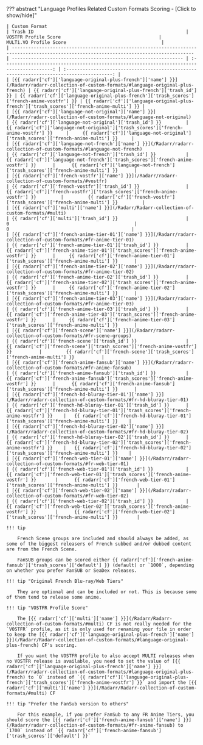 <!-- markdownlint-disable MD041-->
??? abstract "Language Profiles Related Custom Formats Scoring - [Click to show/hide]"

    | Custom Format                                                                                                                             | Trash ID                                                        |                                    VOSTFR Profile Score                                    |                                  MULTi.VO Profile Score                                   |
    | ----------------------------------------------------------------------------------------------------------------------------------------- | --------------------------------------------------------------- | :----------------------------------------------------------------------------------------: | :---------------------------------------------------------------------------------------: |
    | [{{ radarr['cf']['language-original-plus-french']['name'] }}](/Radarr/radarr-collection-of-custom-formats/#language-original-plus-french) | {{ radarr['cf']['language-original-plus-french']['trash_id'] }} | {{ radarr['cf']['language-original-plus-french']['trash_scores']['french-anime-vostfr'] }} | {{ radarr['cf']['language-original-plus-french']['trash_scores']['french-anime-multi'] }} |
    | [{{ radarr['cf']['language-not-original']['name'] }}](/Radarr/radarr-collection-of-custom-formats/#language-not-original)                 | {{ radarr['cf']['language-not-original']['trash_id'] }}         |     {{ radarr['cf']['language-not-original']['trash_scores']['french-anime-vostfr'] }}     |     {{ radarr['cf']['language-not-original']['trash_scores']['french-anime-multi'] }}     |
    | [{{ radarr['cf']['language-not-french']['name'] }}](/Radarr/radarr-collection-of-custom-formats/#language-not-french)                     | {{ radarr['cf']['language-not-french']['trash_id'] }}           |      {{ radarr['cf']['language-not-french']['trash_scores']['french-anime-vostfr'] }}      |      {{ radarr['cf']['language-not-french']['trash_scores']['french-anime-multi'] }}      |
    | [{{ radarr['cf']['french-vostfr']['name'] }}](/Radarr/radarr-collection-of-custom-formats/#vostfr)                                        | {{ radarr['cf']['french-vostfr']['trash_id'] }}                 |         {{ radarr['cf']['french-vostfr']['trash_scores']['french-anime-vostfr'] }}         |         {{ radarr['cf']['french-vostfr']['trash_scores']['french-anime-multi'] }}         |
    | [{{ radarr['cf']['multi']['name'] }}](/Radarr/Radarr-collection-of-custom-formats/#multi)                                                 | {{ radarr['cf']['multi']['trash_id'] }}                         |                                             0                                              |                                             0                                             |
    | [{{ radarr['cf']['french-anime-tier-01']['name'] }}](/Radarr/radarr-collection-of-custom-formats/#fr-anime-tier-01)                       | {{ radarr['cf']['french-anime-tier-01']['trash_id'] }}          |     {{ radarr['cf']['french-anime-tier-01']['trash_scores']['french-anime-vostfr'] }}      |     {{ radarr['cf']['french-anime-tier-01']['trash_scores']['french-anime-multi'] }}      |
    | [{{ radarr['cf']['french-anime-tier-02']['name'] }}](/Radarr/radarr-collection-of-custom-formats/#fr-anime-tier-02)                       | {{ radarr['cf']['french-anime-tier-02']['trash_id'] }}          |     {{ radarr['cf']['french-anime-tier-02']['trash_scores']['french-anime-vostfr'] }}      |     {{ radarr['cf']['french-anime-tier-02']['trash_scores']['french-anime-multi'] }}      |
    | [{{ radarr['cf']['french-anime-tier-03']['name'] }}](/Radarr/radarr-collection-of-custom-formats/#fr-anime-tier-03)                       | {{ radarr['cf']['french-anime-tier-03']['trash_id'] }}          |     {{ radarr['cf']['french-anime-tier-03']['trash_scores']['french-anime-vostfr'] }}      |     {{ radarr['cf']['french-anime-tier-03']['trash_scores']['french-anime-multi'] }}      |
    | [{{ radarr['cf']['french-scene']['name'] }}](/Radarr/radarr-collection-of-custom-formats/#fr-scene-groups)                                | {{ radarr['cf']['french-scene']['trash_id'] }}                  |         {{ radarr['cf']['french-scene']['trash_scores']['french-anime-vostfr'] }}          |         {{ radarr['cf']['french-scene']['trash_scores']['french-anime-multi'] }}          |
    | [{{ radarr['cf']['french-anime-fansub']['name'] }}](/Radarr/radarr-collection-of-custom-formats/#fr-anime-fansub)                         | {{ radarr['cf']['french-anime-fansub']['trash_id'] }}           |      {{ radarr['cf']['french-anime-fansub']['trash_scores']['french-anime-vostfr'] }}      |      {{ radarr['cf']['french-anime-fansub']['trash_scores']['french-anime-multi'] }}      |
    | [{{ radarr['cf']['french-hd-bluray-tier-01']['name'] }}](/Radarr/radarr-collection-of-custom-formats/#fr-hd-bluray-tier-01)               | {{ radarr['cf']['french-hd-bluray-tier-01']['trash_id'] }}      |   {{ radarr['cf']['french-hd-bluray-tier-01']['trash_scores']['french-anime-vostfr'] }}    |   {{ radarr['cf']['french-hd-bluray-tier-01']['trash_scores']['french-anime-multi'] }}    |
    | [{{ radarr['cf']['french-hd-bluray-tier-02']['name'] }}](/Radarr/radarr-collection-of-custom-formats/#fr-hd-bluray-tier-02)               | {{ radarr['cf']['french-hd-bluray-tier-02']['trash_id'] }}      |   {{ radarr['cf']['french-hd-bluray-tier-02']['trash_scores']['french-anime-vostfr'] }}    |   {{ radarr['cf']['french-hd-bluray-tier-02']['trash_scores']['french-anime-multi'] }}    |
    | [{{ radarr['cf']['french-web-tier-01']['name'] }}](/Radarr/radarr-collection-of-custom-formats/#fr-web-tier-01)                           | {{ radarr['cf']['french-web-tier-01']['trash_id'] }}            |      {{ radarr['cf']['french-web-tier-01']['trash_scores']['french-anime-vostfr'] }}       |      {{ radarr['cf']['french-web-tier-01']['trash_scores']['french-anime-multi'] }}       |
    | [{{ radarr['cf']['french-web-tier-02']['name'] }}](/Radarr/radarr-collection-of-custom-formats/#fr-web-tier-02)                           | {{ radarr['cf']['french-web-tier-02']['trash_id'] }}            |      {{ radarr['cf']['french-web-tier-02']['trash_scores']['french-anime-vostfr'] }}       |      {{ radarr['cf']['french-web-tier-02']['trash_scores']['french-anime-multi'] }}       |

    !!! tip

        French Scene groups are included and should always be added, as some of the biggest releasers of French subbed and/or dubbed content are from the French Scene.

        FanSUB groups can be scored either {{ radarr['cf']['french-anime-fansub']['trash_scores']['default'] }} (default) or `1000`, depending on whether you prefer FanSUB or SeaDex releases.

    !!! tip "Original French Blu-ray/Web Tiers"

        They are optional and can be included or not. This is because some of them tend to release some anime.

    !!! tip "VOSTFR Profile Score"

        The [{{ radarr['cf']['multi']['name'] }}](/Radarr/Radarr-collection-of-custom-formats/#multi) CF is not really needed for the `VOSTFR` profile, as it is only used for renaming your file in order to keep the [{{ radarr['cf']['language-original-plus-french']['name'] }}](/Radarr/Radarr-collection-of-custom-formats/#language-original-plus-french) CF's scoring.

        If you want the VOSTFR profile to also accept MULTI releases when no VOSTFR release is available, you need to set the value of [{{ radarr['cf']['language-original-plus-french']['name'] }}](/Radarr/radarr-collection-of-custom-formats/#language-original-plus-french) to `0` instead of `{{ radarr['cf']['language-original-plus-french']['trash_scores']['french-anime-vostfr'] }}` and import the [{{ radarr['cf']['multi']['name'] }}](/Radarr/Radarr-collection-of-custom-formats/#multi) CF

    !!! tip "Prefer the FanSub version to others"

        For this example, if you prefer FanSub to any FR Anime Tiers, you should score the [{{ radarr['cf']['french-anime-fansub']['name'] }}](/Radarr/radarr-collection-of-custom-formats/#fr-anime-fansub) to `1700` instead of `{{ radarr['cf']['french-anime-fansub']['trash_scores']['default'] }}`
<!-- markdownlint-enable MD041-->
